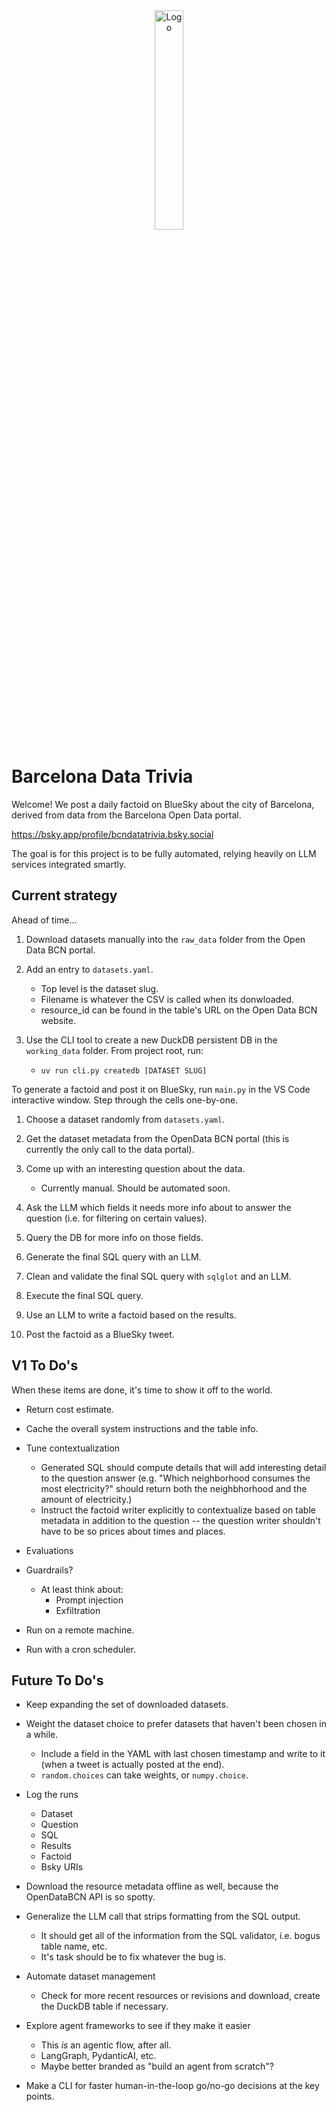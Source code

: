 <div align="center">
  <img src="./images/logo2.png" alt="Logo" width="30%"/>
</div>

Barcelona Data Trivia
=========

Welcome! We post a daily factoid on BlueSky about the city of Barcelona, derived from data from the Barcelona Open Data portal.

https://bsky.app/profile/bcndatatrivia.bsky.social

The goal is for this project is to be fully automated, relying heavily on LLM services integrated smartly.


Current strategy
-------
Ahead of time...

1. Download datasets manually into the `raw_data` folder from the Open Data BCN portal.

2. Add an entry to `datasets.yaml`.
    - Top level is the dataset slug.
    - Filename is whatever the CSV is called when its donwloaded.
    - resource_id can be found in the table's URL on the Open Data BCN website.

3. Use the CLI tool to create a new DuckDB persistent DB in the `working_data` folder. From project root, run:
    - `uv run cli.py createdb [DATASET SLUG]`

To generate a factoid and post it on BlueSky, run `main.py` in the VS Code interactive window. Step through the cells one-by-one.

1. Choose a dataset randomly from `datasets.yaml`.

2. Get the dataset metadata from the OpenData BCN portal (this is currently the only call to the data portal).

3. Come up with an interesting question about the data.
    - Currently manual. Should be automated soon.

4. Ask the LLM which fields it needs more info about to answer the question (i.e. for filtering on certain values).

5. Query the DB for more info on those fields.

6. Generate the final SQL query with an LLM.

7. Clean and validate the final SQL query with `sqlglot` and an LLM.

8. Execute the final SQL query.

9. Use an LLM to write a factoid based on the results.

10. Post the factoid as a BlueSky tweet.


V1 To Do's
----------
When these items are done, it's time to show it off to the world.

* Return cost estimate.

* Cache the overall system instructions and the table info.

* Tune contextualization
    - Generated SQL should compute details that will add interesting detail to the question answer (e.g. "Which neighborhood consumes the most electricity?" should return both the neighbhorhood and the amount of electricity.)
    - Instruct the factoid writer explicitly to contextualize based on table metadata in addition to the question -- the question writer shouldn't have to be so prices about times and places.

* Evaluations

* Guardrails?
    - At least think about:
        - Prompt injection
        - Exfiltration

* Run on a remote machine.

* Run with a cron scheduler.

    
Future To Do's
--------------
* Keep expanding the set of downloaded datasets.

* Weight the dataset choice to prefer datasets that haven't been chosen in a while.
    - Include a field in the YAML with last chosen timestamp and write to it (when a tweet is actually posted at the end).
    - `random.choices` can take weights, or `numpy.choice`.

* Log the runs
    - Dataset
    - Question
    - SQL
    - Results
    - Factoid
    - Bsky URIs

* Download the resource metadata offline as well, because the OpenDataBCN API is so spotty.

* Generalize the LLM call that strips formatting from the SQL output.
    - It should get all of the information from the SQL validator, i.e. bogus table name, etc.
    - It's task should be to fix whatever the bug is.

* Automate dataset management
    * Check for more recent resources or revisions and download, create the DuckDB table if necessary.

* Explore agent frameworks to see if they make it easier
    - This *is* an agentic flow, after all.
    - LangGraph, PydanticAI, etc.
    - Maybe better branded as "build an agent from scratch"?

* Make a CLI for faster human-in-the-loop go/no-go decisions at the key points.
